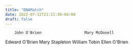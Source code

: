 ```yaml
---
title: "DNAMatch"
date: 2022-07-12T21:11:36-04:00
draft: false
---
```

        John O'Brien                   Mary McDonell


Edward O'Brien   Mary Stapleton  William Tobin   Ellen O'Brien

